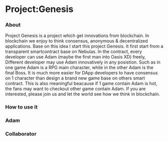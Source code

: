 # Project:Genesis
### About
Project Genesis is a project which get innovations from blockchain. In blockchain we enjoy to think consensus, anonymous & decentralized applications. Base on this idea I start this project Genesis. It first start from a transparent smartcontract base on Nebulas. In the contract, every developer can use Adam (maybe the first man into Oasis XD) freely, Different developer may use Adam innovatively in any posistion. Such as in one game Adam is a RPG main character, while in the other Adam is the final Boss. It is much more easier for DApp developers to have consensus on 1 character than design a brand new game base on others smart contract. This is also meaningful beacause if 1 game contain Adam is hot, the fans may want to checkout other game contain Adam. If you are interested, please join us and let the world see how we think in blockchain.
### How to use it

### Adam
### Collaborator
